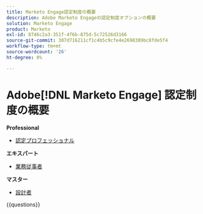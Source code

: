```yaml
---
title: Marketo Engage認定制度の概要
description: Adobe Marketo Engageの認定制度オプションの概要
solution: Marketo Engage
product: Marketo
exl-id: 8746c2a3-351f-4f6b-875d-5c72526d3166
source-git-commit: 307d716211cf1c4b5c9cfe4e2698389bc8fde5f4
workflow-type: tm+mt
source-wordcount: '26'
ht-degree: 0%

---
```


# Adobe[!DNL Marketo Engage] 認定制度の概要

**Professional**

* [ 認定プロフェッショナル ](https://certification.adobe.com/certification/engage-professional) <!--AD0-E555-->

**エキスパート**

* [ 業務従事者 ](https://certification.adobe.com/certification/marketo-engage-business-practitioner-expert) <!--AD0-E559-->

**マスター**

* [ 設計者 ](https://certification.adobe.com/certification/marketo-engage-architect-master) <!--AD0-E560-->

{{questions}}

